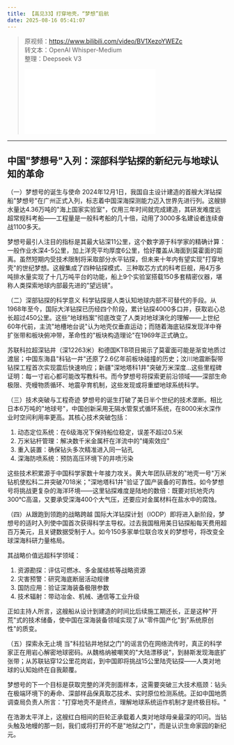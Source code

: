 ```yaml
---
title: 【高见33】打穿地壳，“梦想”启航
date: 2025-08-16 05:41:07
---
```


> 原视频：https://www.bilibili.com/video/BV1XezoYWEZc<br>转文本：OpenAI Whisper-Medium<br>整理：Deepseek V3
>
> <iframe src="//player.bilibili.com/player.html?bvid=BV1XezoYWEZc&autoplay=0" scrolling="no" border="0" frameborder="no" framespacing="0" allowfullscreen="true"></iframe>

---

## 中国"梦想号"入列：深部科学钻探的新纪元与地球认知的革命

（一）梦想号的诞生与使命
2024年12月1日，我国自主设计建造的首艘大洋钻探船"梦想号"在广州正式入列，标志着中国深海探测能力迈入世界先进行列。这艘排水量达4.36万吨的"海上国家实验室"，仅用三年时间就完成建造，其研发难度远超常规科考船——工程量是一般科考船的几十倍，动用了3000多名建设者连续奋战1100多天。

梦想号最引人注目的指标是其最大钻深11公里，这个数字源于科学家的精确计算：一般作业水深4-5公里，加上洋壳平均厚度6公里，恰好覆盖从海面到莫霍面的距离。虽然短期内受技术限制将采取部分水平钻探，但未来十年内有望实现"打穿地壳"的世纪梦想。这艘集成了四种钻探模式、三种取芯方式的科考巨舰，用4万多吨排水量实现了十几万吨平台的功能，船上9个实验室搭载150多套精密仪器，堪称人类探索地球内部最先进的"望远镜"。

（二）深部钻探的科学意义
科学钻探是人类认知地球内部不可替代的手段。从1968年至今，国际大洋钻探已历经四个阶段，累计钻探4000多口井，获取岩心总长超过450公里。这些"地球档案"彻底改变了人类对地球演化的理解——上世纪60年代前，主流"地槽地台说"认为地壳仅垂直运动；而随着海底钻探发现洋中脊扩张带和板块俯冲带，革命性的"板块构造理论"在1969年正式确立。

苏联科拉超深钻井（深12263米）和德国KTB项目揭示了莫霍面可能是渐变地质过渡层；中国东海县"科钻一井"还原了2.6亿年前板块碰撞的历史；汶川地震断裂带钻探工程首次实现震后快速响应；新疆"深地塔科1井"突破万米深度...这些里程碑证明：每一寸岩心都可能改写教科书。而今梦想号将探索更前沿领域——深部生命极限、壳幔物质循环、地震孕育机制，这些发现或将重塑地球系统科学。

（三）技术突破与工程奇迹
梦想号的诞生打破了美日半个世纪的技术垄断。相比日本6万吨的"地球号"，中国创新采用无隔水管泵式循环系统，在8000米水深作业时空间利用率更高。其核心技术突破包括：
1. 动态定位系统：在6级海况下保持船位稳定，误差不超过0.5米
2. 万米钻杆管理：解决数千米金属杆在洋流中的"绳索效应"
3. 重入装置：确保钻头多次精准进入同一钻孔
4. 深海防喷系统：预防高压环境下的井喷污染

这些技术积累源于中国科学家数十年接力攻关。黄大年团队研发的"地壳一号"万米钻机使松科二井突破7018米；"深地塔科1井"验证了国产装备的可靠性。如今梦想号将挑战更复杂的海洋环境——这里钻探难度是陆地的数倍：既要对抗地壳内300℃高温，又要承受深海400个大气压，还要应对金属材料在盐水中的腐蚀。

（四）从跟跑到领跑的战略跨越
国际大洋钻探计划（IODP）即将进入新阶段，梦想号的适时入列使中国首次获得科学主导权。过去我国租用美日钻探船每天费用超百万美元，且关键数据受制于人。如今150多家单位联合攻关的梦想号，将改变全球深海科研力量格局。

其战略价值远超科学领域：
1. 资源勘探：评估可燃冰、多金属结核等战略资源
2. 灾害预警：研究海底断层活动规律
3. 国防应用：验证深海装备极限参数
4. 技术辐射：带动冶金、机械、通信等工业升级

正如主持人所言，这艘船从设计到建造的时间比后续施工期还长，正是这种"开荒"式的技术储备，使中国在深海装备领域实现了从"零件国产化"到"系统原创性"的质变。

（五）探索永无止境
当"科拉钻井地狱之门"的谣言仍在网络流传时，真正的科学家正在用岩心解密地球密码。从魏格纳被嘲笑的"大陆漂移说"，到赫斯发现海底扩张带；从苏联钻穿12公里花岗岩，到中国即将挑战15公里陆壳钻探——人类对地球的认知始终在自我颠覆。

梦想号的下一个目标是获取完整的洋壳剖面样本，这需要突破三大技术瓶颈：钻头在极端环境下的寿命、深部样品保真取芯技术、实时原位检测系统。正如中国地质调查局负责人所言："打穿地壳不是终点，理解地球系统运作机制才是终极目标。"

在浩渺太平洋上，这艘红白相间的巨轮正承载着人类对地球母亲最深的叩问。当钻头触及地幔的那一刻，我们或将打开的不是"地狱之门"，而是认识生命家园的新纪元。
